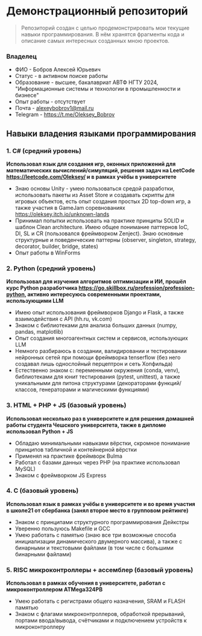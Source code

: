 # Демонстрационный репозиторий
>Репозиторий создан с целью продемонстрировать мои текущие навыки программирования. В нём хранятся фрагменты кода и описание самых интересных созданных мною проектов.

### Владелец
- ФИО - Бобров Алексей Юрьевич
- Статус - в активном поиске работы
- Образование - высшее, бакалавриат АВТФ НГТУ 2024, "Информационные системы и технологии в промышленности и бизнесе"
- Опыт работы - отсутствует
- Почта - alexeybobrov1@mail.ru
- Telegram - https://t.me/Oleksey_Bobrov  



## Навыки владения языками программирования

### 1. C# (средний уровень) 
**Использовал язык для создания игр, оконных приложений для математических вычислений/симуляций, решения задач на LeetCode https://leetcode.com/Oleksey/ и в рамках учёбы в университете**
- Знаю основы Unity - умею пользоваться средой разработки, использовать пакеты из Asset Store и создавать скрипты для игровых объектов, есть опыт создания простых 2D top-down игр, а также участия в GameJam соревнованиях https://oleksey.itch.io/unknown-lands
- Принимал попытки использовать на практике принципы SOLID и шаблон Clean architecture. Имею общее понимание паттернов IoC, DI, SL и CR (пользовался фреймворком Zenject). Знаю основные структурные и поведенческие паттерны (observer, singleton, strategy, decorator, builder, bridge, states)
- Опыт работы в WinForms

### 2. Python (средний уровень)
**Использовал для изучения алгоритмов оптимизации и ИИ, прошёл курс Python разработчика https://go.skillbox.ru/profession/profession-python, активно интересуюсь современными проектами, использующими LLM**

- Имею опыт использования фреймворков Django и Flask, а также взаимодействия с API (hh.ru, vk.com)
- Знаком с библиотеками для анализа больших данных (numpy, pandas, matplotlib)
- Опыт создания многоагентных систем и сервисов, использующих LLM 
- Немного разбираюсь в создании, валидировании и тестировании нейронных сетей при помощи фреймворка tenserflow (без него создавал лишь однослойный перцептрон и сеть Хопфильда)
- Естественно знаком с: переменными окружения (conda, venv), библиотеками для юнит тестирования (pytest, unittest), а также уникальными для питона структурами (декораторами функций/классов, генераторами и магическими функциями)

### 3.  HTML + PHP + JS (базовый уровень)
**Использовал несколько раз в университете и для решения домашней работы студента Чешского университета, также в дипломе использовал Python + JS**

- Обладаю минимальными навыками вёрстки, скромное понимание принципов табличной и контейнерной вёрстки
- Применял на практике фреймворк Bulma
- Работал с базами данных через PHP (на практике использовал MySQL)
- Знаком с фреймворком JS Express

### 4. C (базовый уровень)
**Использовал язык в рамках учёбы в университете и во время участия в школе21 от сбербанка (занял второе место в групповом рейтинге)**
- Знаком с принципами структурного программирования Дейкстры
- Уверенно пользуюсь Makefile и GCC
- Умею работать с памятью (знаю все три возможные способа инициализации динамического  двумерного массива), а также с бинарными и текстовыми файлами (в том числе с большими бинарными файлами)

### 5. RISC микроконтроллеры + ассемблер (базовый уровень)
**Использовал в рамках обучения в университете, работал с микроконтроллером ATMega324PB**

- Умею работать с регистрами общего назначения, SRAM и FLASH памятью 
- Знаком с флагами микроконтроллеров, обработкой прерываний, портами ввода/вывода, счётчиками и подключением устройств к микроконтроллеру



